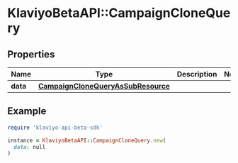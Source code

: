 # KlaviyoBetaAPI::CampaignCloneQuery

## Properties

| Name | Type | Description | Notes |
| ---- | ---- | ----------- | ----- |
| **data** | [**CampaignCloneQueryAsSubResource**](CampaignCloneQueryAsSubResource.md) |  |  |

## Example

```ruby
require 'klaviyo-api-beta-sdk'

instance = KlaviyoBetaAPI::CampaignCloneQuery.new(
  data: null
)
```

